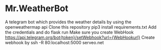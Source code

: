 # Mr.WeatherBot
A telegram bot which provides the weather details by using the openweathermap api
Clone this repository
pip3 install requirements.txt
Add the credentials and do flask run
Make sure you create WebHook 
https://api.telegram.org/bot{token}/setWebhook?url={WebHookurl}
Create webhook by  ssh -R 80:localhost:5000 serveo.net

